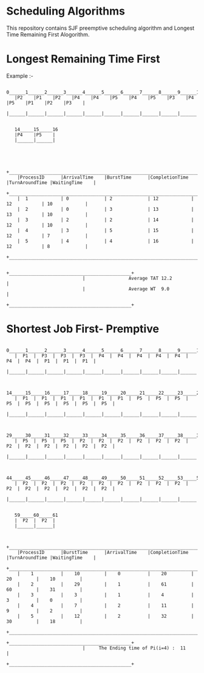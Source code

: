 # Scheduling Algorithms
This repository contains SJF preemptive scheduling algorithm and Longest Time Remaining First Alogorithm.

# Longest Remaining Time First
Example :- 

       0______1______2______3______4______5______6______7______8______9______10_____11_____12_____13_____
       |P2    |P1    |P2    |P4    |P4    |P5    |P4    |P5    |P3    |P4    |P5    |P1    |P2    |P3    |
       |______|______|______|______|______|______|______|______|______|______|______|______|______|______|


       14_____15_____16
       |P4    |P5    |
       |______|______|




        +_______________________________________________________________________________________________+
        |ProcessID      |ArrivalTime    |BurstTime      |CompletionTime |TurnAroundTime |WaitingTime    |
        +_______________________________________________________________________________________________+
        |  1            | 0             | 2             | 12            |  12           | 10            |
        |  2            | 0             | 3             | 13            |  13           | 10            |
        |  3            | 2             | 2             | 14            |  12           | 10            |
        |  4            | 3             | 5             | 15            |  12           | 7             |
        |  5            | 4             | 4             | 16            |  12           | 8             |
        +_______________________________________________________________________________________________+

                                +_____________________________________________+
                                |                Average TAT 12.2             |
                                |                Average WT  9.0              |
                                +_____________________________________________+



# Shortest Job First- Premptive


       0______1______2______3______4______5______6______7______8______9______10_____11_____12_____13_____
       |  P1  |  P3  |  P3  |  P3  |  P4  |  P4  |  P4  |  P4  |  P4  |  P4  |  P4  |  P1  |  P1  |  P1  |
       |______|______|______|______|______|______|______|______|______|______|______|______|______|______|


       14_____15_____16_____17_____18_____19_____20_____21_____22_____23_____24_____25_____26_____27_____28_____
       |  P1  |  P1  |  P1  |  P1  |  P1  |  P1  |  P5  |  P5  |  P5  |  P5  |  P5  |  P5  |  P5  |  P5  |  P5  |
       |______|______|______|______|______|______|______|______|______|______|______|______|______|______|______|


       29_____30_____31_____32_____33_____34_____35_____36_____37_____38_____39_____40_____41_____42_____43_____
       |  P5  |  P5  |  P5  |  P2  |  P2  |  P2  |  P2  |  P2  |  P2  |  P2  |  P2  |  P2  |  P2  |  P2  |  P2  |
       |______|______|______|______|______|______|______|______|______|______|______|______|______|______|______|


       44_____45_____46_____47_____48_____49_____50_____51_____52_____53_____54_____55_____56_____57_____58_____
       |  P2  |  P2  |  P2  |  P2  |  P2  |  P2  |  P2  |  P2  |  P2  |  P2  |  P2  |  P2  |  P2  |  P2  |  P2  |
       |______|______|______|______|______|______|______|______|______|______|______|______|______|______|______|


       59_____60_____61
       |  P2  |  P2  |
       |______|______|


        +_______________________________________________________________________________________________+
        |ProcessID      |BurstTime      |ArrivalTime    |CompletionTime |TurnAroundTime |WaitingTime    |
        +_______________________________________________________________________________________________+
        |    1          |    10         |    0          |    20         |    20         |    10         |
        |    2          |    29         |    1          |    61         |    60         |    31         |
        |    3          |    3          |    1          |    4          |    3          |    0          |
        |    4          |    7          |    2          |    11         |    9          |    2          |
        |    5          |    12         |    2          |    32         |    30         |    18         |
        +_______________________________________________________________________________________________+
                                +_____________________________________________+
                                |     The Ending time of Pi(i=4) :  11        |
                                +_____________________________________________+
